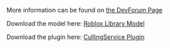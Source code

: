 More information can be found on [the DevForum Page](https://devforum.roblox.com/t/cullingservice-custom-client-sided-culling-streaming-module/1343667)

Download the model here: [Roblox Library Model](https://www.roblox.com/library/7079893210/CullingService)

Download the plugin here: [CullingService Plugin](https://www.roblox.com/library/7064741679/Culling-Plugin)
